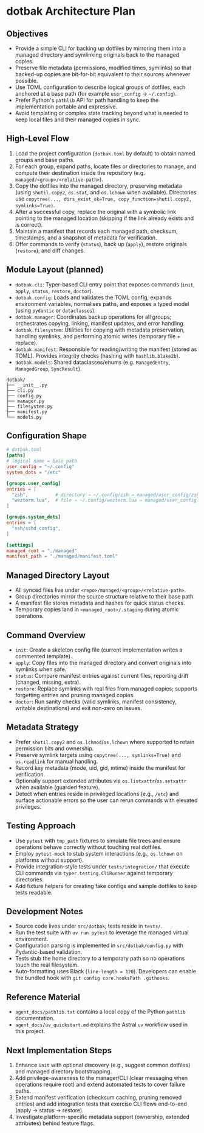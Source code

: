 # dotbak Architecture Plan

## Objectives
- Provide a simple CLI for backing up dotfiles by mirroring them into a managed directory and symlinking originals back to the managed copies.
- Preserve file metadata (permissions, modified times, symlinks) so that backed-up copies are bit-for-bit equivalent to their sources whenever possible.
- Use TOML configuration to describe logical groups of dotfiles, each anchored at a base path (for example `user_config` → `~/.config`).
- Prefer Python's `pathlib` API for path handling to keep the implementation portable and expressive.
- Avoid templating or complex state tracking beyond what is needed to keep local files and their managed copies in sync.

## High-Level Flow
1. Load the project configuration (`dotbak.toml` by default) to obtain named groups and base paths.
2. For each group, expand paths, locate files or directories to manage, and compute their destination inside the repository (e.g. `managed/<group>/<relative-path>`).
3. Copy the dotfiles into the managed directory, preserving metadata (using `shutil.copy2`, `os.stat`, and `os.lchown` when available). Directories use `copytree(..., dirs_exist_ok=True, copy_function=shutil.copy2, symlinks=True)`.
4. After a successful copy, replace the original with a symbolic link pointing to the managed location (skipping if the link already exists and is correct).
5. Maintain a manifest that records each managed path, checksum, timestamps, and a snapshot of metadata for verification.
6. Offer commands to verify (`status`), back up (`apply`), restore originals (`restore`), and diff changes.

## Module Layout (planned)
- `dotbak.cli`: Typer-based CLI entry point that exposes commands (`init`, `apply`, `status`, `restore`, `doctor`).
- `dotbak.config`: Loads and validates the TOML config, expands environment variables, normalises paths, and exposes a typed model (using `pydantic` or `dataclasses`).
- `dotbak.manager`: Coordinates backup operations for all groups; orchestrates copying, linking, manifest updates, and error handling.
- `dotbak.filesystem`: Utilities for copying with metadata preservation, handling symlinks, and performing atomic writes (temporary file + replace).
- `dotbak.manifest`: Responsible for reading/writing the manifest (stored as TOML). Provides integrity checks (hashing with `hashlib.blake2b`).
- `dotbak.models`: Shared dataclasses/enums (e.g. `ManagedEntry`, `ManagedGroup`, `SyncResult`).

```
dotbak/
├── __init__.py
├── cli.py
├── config.py
├── manager.py
├── filesystem.py
├── manifest.py
└── models.py
```

## Configuration Shape
```toml
# dotbak.toml
[paths]
# logical name = base path
user_config = "~/.config"
system_dots = "/etc"

[groups.user_config]
entries = [
  "zsh",          # directory → ~/.config/zsh → managed/user_config/zsh
  "wezterm.lua",  # file → ~/.config/wezterm.lua → managed/user_config/wezterm.lua
]

[groups.system_dots]
entries = [
  "ssh/sshd_config",
]

[settings]
managed_root = "./managed"
manifest_path = "./managed/manifest.toml"
```

## Managed Directory Layout
- All synced files live under `<repo>/managed/<group>/<relative-path>`.
- Group directories mirror the source structure relative to their base path.
- A manifest file stores metadata and hashes for quick status checks.
- Temporary copies land in `<managed_root>/.staging` during atomic operations.

## Command Overview
- `init`: Create a skeleton config file (current implementation writes a commented template).
- `apply`: Copy files into the managed directory and convert originals into symlinks when safe.
- `status`: Compare manifest entries against current files, reporting drift (changed, missing, extra).
- `restore`: Replace symlinks with real files from managed copies; supports forgetting entries and pruning managed copies.
- `doctor`: Run sanity checks (valid symlinks, manifest consistency, writable destinations) and exit non-zero on issues.

## Metadata Strategy
- Prefer `shutil.copy2` and `os.lchmod`/`os.lchown` where supported to retain permission bits and ownership.
- Preserve symlink targets using `copytree(..., symlinks=True)` and `os.readlink` for manual handling.
- Record key metadata (mode, uid, gid, mtime) inside the manifest for verification.
- Optionally support extended attributes via `os.listxattr`/`os.setxattr` when available (guarded feature).
- Detect when entries reside in privileged locations (e.g., `/etc`) and surface actionable errors so the user can rerun commands with elevated privileges.

## Testing Approach
- Use `pytest` with `tmp_path` fixtures to simulate file trees and ensure operations behave correctly without touching real dotfiles.
- Employ `pytest-mock` to stub system interactions (e.g., `os.lchown` on platforms without support).
- Provide integration-style tests under `tests/integration/` that execute CLI commands via `typer.testing.CliRunner` against temporary directories.
- Add fixture helpers for creating fake configs and sample dotfiles to keep tests readable.

## Development Notes
- Source code lives under `src/dotbak`; tests reside in `tests/`.
- Run the test suite with `uv run pytest` to leverage the managed virtual environment.
- Configuration parsing is implemented in `src/dotbak/config.py` with Pydantic-based validation.
- Tests stub the home directory to a temporary path so no operations touch the real filesystem.
- Auto-formatting uses Black (`line-length = 120`). Developers can enable the bundled hook with `git config core.hooksPath .githooks`.

## Reference Material
- `agent_docs/pathlib.txt` contains a local copy of the Python `pathlib` documentation.
- `agent_docs/uv_quickstart.md` explains the Astral `uv` workflow used in this project.

## Next Implementation Steps
1. Enhance `init` with optional discovery (e.g., suggest common dotfiles) and managed directory bootstrapping.
2. Add privilege-awareness to the manager/CLI (clear messaging when operations require root) and extend automated tests to cover failure paths.
3. Extend manifest verification (checksum caching, pruning removed entries) and add integration tests that exercise CLI flows end-to-end (apply → status → restore).
4. Investigate platform-specific metadata support (ownership, extended attributes) behind feature flags.
